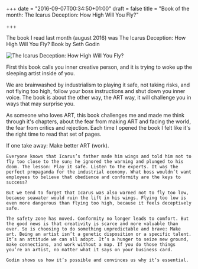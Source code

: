 +++
date = "2016-09-07T00:34:50+01:00"
draft = false
title = "Book of the month: The Icarus Deception: How High Will You Fly?"

+++

The book I read last month (august 2016) was The Icarus Deception: How High Will You Fly?
Book by Seth Godin

![The Icarus Deception: How High Will You Fly?](http://t1.gstatic.com/images?q=tbn:ANd9GcTNW3STRX26TWTpainrWHiplcngpFc1Uqxoqty6pFKXA9QJMi0x)

First this book calls you inner creative person, and it is trying to woke up the sleeping artist inside of you.

We are brainwashed by industrialism to playing it safe, not taking risks, and not flying too high, follow your boss instructions and shut down you inner voice. The book is about the other way, the ART way, it will challenge you in ways that may surprise you.

As someone who loves ART, this book challenges me and made me think through it's chapters, about the fear from making ART and facing the world, the fear from critics and rejection. Each time I opened the book I felt like it's the right time to read that set of pages.

If one take away: Make better ART (work).

```
Everyone knows that Icarus’s father made him wings and told him not to fly too close to the sun; he ignored the warning and plunged to his doom. The lesson: Play it safe. Listen to the experts. It was the perfect propaganda for the industrial economy. What boss wouldn’t want employees to believe that obedience and conformity are the keys to success?

But we tend to forget that Icarus was also warned not to fly too low, because seawater would ruin the lift in his wings. Flying too low is even more dangerous than flying too high, because it feels deceptively safe.

The safety zone has moved. Conformity no longer leads to comfort. But the good news is that creativity is scarce and more valuable than ever. So is choosing to do something unpredictable and brave: Make art. Being an artist isn’t a genetic disposition or a specific talent. It’s an attitude we can all adopt. It’s a hunger to seize new ground, make connections, and work without a map. If you do those things you’re an artist, no matter what it says on your business card.

Godin shows us how it’s possible and convinces us why it’s essential.
```
